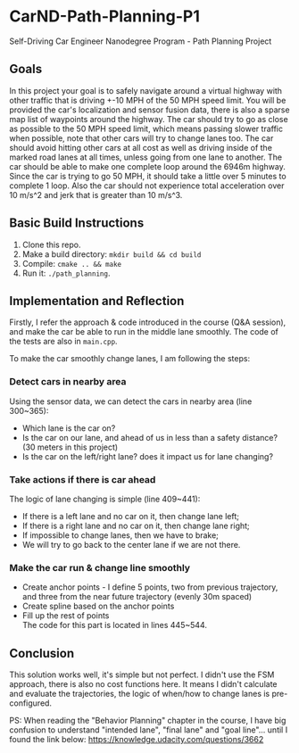 # CarND-Path-Planning-P1 
Self-Driving Car Engineer Nanodegree Program - Path Planning Project
   
## Goals
In this project your goal is to safely navigate around a virtual highway with other traffic that is driving +-10 MPH of the 50 MPH speed limit. You will be provided the car's localization and sensor fusion data, there is also a sparse map list of waypoints around the highway. The car should try to go as close as possible to the 50 MPH speed limit, which means passing slower traffic when possible, note that other cars will try to change lanes too. The car should avoid hitting other cars at all cost as well as driving inside of the marked road lanes at all times, unless going from one lane to another. The car should be able to make one complete loop around the 6946m highway. Since the car is trying to go 50 MPH, it should take a little over 5 minutes to complete 1 loop. Also the car should not experience total acceleration over 10 m/s^2 and jerk that is greater than 10 m/s^3.


## Basic Build Instructions
1. Clone this repo.
2. Make a build directory: `mkdir build && cd build`
3. Compile: `cmake .. && make`
4. Run it: `./path_planning`.

## Implementation and Reflection 
Firstly, I refer the approach & code introduced in the course (Q&A session), and make the car be able to run in the middle lane smoothly. The code of the tests are also in `main.cpp`. 

To make the car smoothly change lanes, I am following the steps:   

### Detect cars in nearby area 
Using the sensor data, we can detect the cars in nearby area (line 300~365): 
* Which lane is the car on? 
* Is the car on our lane, and ahead of us in less than a safety distance? (30 meters in this project) 
* Is the car on the left/right lane? does it impact us for lane changing? 

### Take actions if there is car ahead 
The logic of lane changing is simple (line 409~441):
* If there is a left lane and no car on it, then change lane left; 
* If there is a right lane and no car on it, then change lane right;
* If impossible to change lanes, then we have to brake; 
* We will try to go back to the center lane if we are not there. 

### Make the car run & change line smoothly  
* Create anchor points - I define 5 points, two from previous trajectory, and three from the near future trajectory (evenly 30m spaced)
* Create spline based on the anchor points  
* Fill up the rest of points   
The code for this part is located in lines 445~544. 

## Conclusion 
This solution works well, it's simple but not perfect. I didn't use the FSM approach, there is also no cost functions here. It means I didn't calculate and evaluate the trajectories, the logic of when/how to change lanes is pre-configured. 

PS: When reading the "Behavior Planning" chapter in the course, I have big confusion to understand "intended lane", "final lane" and "goal line"... until I found the link below: 
https://knowledge.udacity.com/questions/3662 
